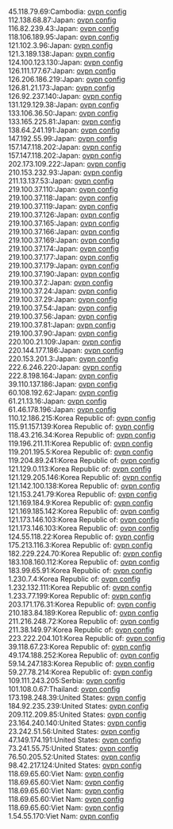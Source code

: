 45.118.79.69:Cambodia: [ovpn config](vpn/45_118_79_69.ovpn)  
112.138.68.87:Japan: [ovpn config](vpn/112_138_68_87.ovpn)  
116.82.239.43:Japan: [ovpn config](vpn/116_82_239_43.ovpn)  
118.106.189.95:Japan: [ovpn config](vpn/118_106_189_95.ovpn)  
121.102.3.96:Japan: [ovpn config](vpn/121_102_3_96.ovpn)  
121.3.189.138:Japan: [ovpn config](vpn/121_3_189_138.ovpn)  
124.100.123.130:Japan: [ovpn config](vpn/124_100_123_130.ovpn)  
126.111.177.67:Japan: [ovpn config](vpn/126_111_177_67.ovpn)  
126.206.186.219:Japan: [ovpn config](vpn/126_206_186_219.ovpn)  
126.81.21.173:Japan: [ovpn config](vpn/126_81_21_173.ovpn)  
126.92.237.140:Japan: [ovpn config](vpn/126_92_237_140.ovpn)  
131.129.129.38:Japan: [ovpn config](vpn/131_129_129_38.ovpn)  
133.106.36.50:Japan: [ovpn config](vpn/133_106_36_50.ovpn)  
133.165.225.81:Japan: [ovpn config](vpn/133_165_225_81.ovpn)  
138.64.241.191:Japan: [ovpn config](vpn/138_64_241_191.ovpn)  
147.192.55.99:Japan: [ovpn config](vpn/147_192_55_99.ovpn)  
157.147.118.202:Japan: [ovpn config](vpn/157_147_118_202.ovpn)  
157.147.118.202:Japan: [ovpn config](vpn/157_147_118_202.ovpn)  
202.173.109.222:Japan: [ovpn config](vpn/202_173_109_222.ovpn)  
210.153.232.93:Japan: [ovpn config](vpn/210_153_232_93.ovpn)  
211.13.137.53:Japan: [ovpn config](vpn/211_13_137_53.ovpn)  
219.100.37.110:Japan: [ovpn config](vpn/219_100_37_110.ovpn)  
219.100.37.118:Japan: [ovpn config](vpn/219_100_37_118.ovpn)  
219.100.37.119:Japan: [ovpn config](vpn/219_100_37_119.ovpn)  
219.100.37.126:Japan: [ovpn config](vpn/219_100_37_126.ovpn)  
219.100.37.165:Japan: [ovpn config](vpn/219_100_37_165.ovpn)  
219.100.37.166:Japan: [ovpn config](vpn/219_100_37_166.ovpn)  
219.100.37.169:Japan: [ovpn config](vpn/219_100_37_169.ovpn)  
219.100.37.174:Japan: [ovpn config](vpn/219_100_37_174.ovpn)  
219.100.37.177:Japan: [ovpn config](vpn/219_100_37_177.ovpn)  
219.100.37.179:Japan: [ovpn config](vpn/219_100_37_179.ovpn)  
219.100.37.190:Japan: [ovpn config](vpn/219_100_37_190.ovpn)  
219.100.37.2:Japan: [ovpn config](vpn/219_100_37_2.ovpn)  
219.100.37.24:Japan: [ovpn config](vpn/219_100_37_24.ovpn)  
219.100.37.29:Japan: [ovpn config](vpn/219_100_37_29.ovpn)  
219.100.37.54:Japan: [ovpn config](vpn/219_100_37_54.ovpn)  
219.100.37.56:Japan: [ovpn config](vpn/219_100_37_56.ovpn)  
219.100.37.81:Japan: [ovpn config](vpn/219_100_37_81.ovpn)  
219.100.37.90:Japan: [ovpn config](vpn/219_100_37_90.ovpn)  
220.100.21.109:Japan: [ovpn config](vpn/220_100_21_109.ovpn)  
220.144.177.186:Japan: [ovpn config](vpn/220_144_177_186.ovpn)  
220.153.201.3:Japan: [ovpn config](vpn/220_153_201_3.ovpn)  
222.6.246.220:Japan: [ovpn config](vpn/222_6_246_220.ovpn)  
222.8.198.164:Japan: [ovpn config](vpn/222_8_198_164.ovpn)  
39.110.137.186:Japan: [ovpn config](vpn/39_110_137_186.ovpn)  
60.108.192.62:Japan: [ovpn config](vpn/60_108_192_62.ovpn)  
61.21.13.16:Japan: [ovpn config](vpn/61_21_13_16.ovpn)  
61.46.178.196:Japan: [ovpn config](vpn/61_46_178_196.ovpn)  
110.12.186.215:Korea Republic of: [ovpn config](vpn/110_12_186_215.ovpn)  
115.91.157.139:Korea Republic of: [ovpn config](vpn/115_91_157_139.ovpn)  
118.43.216.34:Korea Republic of: [ovpn config](vpn/118_43_216_34.ovpn)  
119.196.211.11:Korea Republic of: [ovpn config](vpn/119_196_211_11.ovpn)  
119.201.195.5:Korea Republic of: [ovpn config](vpn/119_201_195_5.ovpn)  
119.204.89.241:Korea Republic of: [ovpn config](vpn/119_204_89_241.ovpn)  
121.129.0.113:Korea Republic of: [ovpn config](vpn/121_129_0_113.ovpn)  
121.129.205.146:Korea Republic of: [ovpn config](vpn/121_129_205_146.ovpn)  
121.142.100.138:Korea Republic of: [ovpn config](vpn/121_142_100_138.ovpn)  
121.153.241.79:Korea Republic of: [ovpn config](vpn/121_153_241_79.ovpn)  
121.169.184.9:Korea Republic of: [ovpn config](vpn/121_169_184_9.ovpn)  
121.169.185.142:Korea Republic of: [ovpn config](vpn/121_169_185_142.ovpn)  
121.173.146.103:Korea Republic of: [ovpn config](vpn/121_173_146_103.ovpn)  
121.173.146.103:Korea Republic of: [ovpn config](vpn/121_173_146_103.ovpn)  
124.55.118.22:Korea Republic of: [ovpn config](vpn/124_55_118_22.ovpn)  
175.213.116.3:Korea Republic of: [ovpn config](vpn/175_213_116_3.ovpn)  
182.229.224.70:Korea Republic of: [ovpn config](vpn/182_229_224_70.ovpn)  
183.108.160.112:Korea Republic of: [ovpn config](vpn/183_108_160_112.ovpn)  
183.99.65.91:Korea Republic of: [ovpn config](vpn/183_99_65_91.ovpn)  
1.230.7.4:Korea Republic of: [ovpn config](vpn/1_230_7_4.ovpn)  
1.232.132.111:Korea Republic of: [ovpn config](vpn/1_232_132_111.ovpn)  
1.233.77.199:Korea Republic of: [ovpn config](vpn/1_233_77_199.ovpn)  
203.171.176.31:Korea Republic of: [ovpn config](vpn/203_171_176_31.ovpn)  
210.183.84.189:Korea Republic of: [ovpn config](vpn/210_183_84_189.ovpn)  
211.216.248.72:Korea Republic of: [ovpn config](vpn/211_216_248_72.ovpn)  
211.38.149.97:Korea Republic of: [ovpn config](vpn/211_38_149_97.ovpn)  
223.222.204.101:Korea Republic of: [ovpn config](vpn/223_222_204_101.ovpn)  
39.118.67.23:Korea Republic of: [ovpn config](vpn/39_118_67_23.ovpn)  
49.174.188.252:Korea Republic of: [ovpn config](vpn/49_174_188_252.ovpn)  
59.14.247.183:Korea Republic of: [ovpn config](vpn/59_14_247_183.ovpn)  
59.27.78.214:Korea Republic of: [ovpn config](vpn/59_27_78_214.ovpn)  
109.111.243.205:Serbia: [ovpn config](vpn/109_111_243_205.ovpn)  
101.108.0.67:Thailand: [ovpn config](vpn/101_108_0_67.ovpn)  
173.198.248.39:United States: [ovpn config](vpn/173_198_248_39.ovpn)  
184.92.235.239:United States: [ovpn config](vpn/184_92_235_239.ovpn)  
209.112.209.85:United States: [ovpn config](vpn/209_112_209_85.ovpn)  
23.164.240.140:United States: [ovpn config](vpn/23_164_240_140.ovpn)  
23.242.51.56:United States: [ovpn config](vpn/23_242_51_56.ovpn)  
47.149.174.191:United States: [ovpn config](vpn/47_149_174_191.ovpn)  
73.241.55.75:United States: [ovpn config](vpn/73_241_55_75.ovpn)  
76.50.205.52:United States: [ovpn config](vpn/76_50_205_52.ovpn)  
98.42.217.124:United States: [ovpn config](vpn/98_42_217_124.ovpn)  
118.69.65.60:Viet Nam: [ovpn config](vpn/118_69_65_60.ovpn)  
118.69.65.60:Viet Nam: [ovpn config](vpn/118_69_65_60.ovpn)  
118.69.65.60:Viet Nam: [ovpn config](vpn/118_69_65_60.ovpn)  
118.69.65.60:Viet Nam: [ovpn config](vpn/118_69_65_60.ovpn)  
118.69.65.60:Viet Nam: [ovpn config](vpn/118_69_65_60.ovpn)  
1.54.55.170:Viet Nam: [ovpn config](vpn/1_54_55_170.ovpn)  
